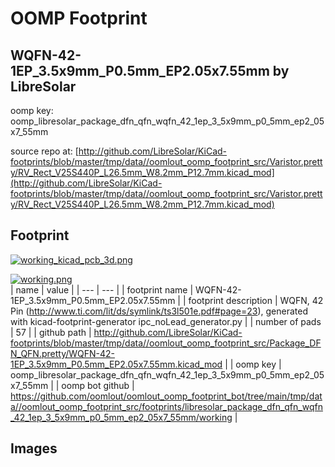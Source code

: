 # OOMP Footprint  
## WQFN-42-1EP_3.5x9mm_P0.5mm_EP2.05x7.55mm  by LibreSolar  
  
oomp key: oomp_libresolar_package_dfn_qfn_wqfn_42_1ep_3_5x9mm_p0_5mm_ep2_05x7_55mm  
  
source repo at: [http://github.com/LibreSolar/KiCad-footprints/blob/master/tmp/data//oomlout_oomp_footprint_src/Varistor.pretty/RV_Rect_V25S440P_L26.5mm_W8.2mm_P12.7mm.kicad_mod](http://github.com/LibreSolar/KiCad-footprints/blob/master/tmp/data//oomlout_oomp_footprint_src/Varistor.pretty/RV_Rect_V25S440P_L26.5mm_W8.2mm_P12.7mm.kicad_mod)  
## Footprint  
  
[![working_kicad_pcb_3d.png](working_kicad_pcb_3d_600.png)](working_kicad_pcb_3d.png)  
  
[![working.png](working_600.png)](working.png)  
| name | value | 
| --- | --- | 
| footprint name | WQFN-42-1EP_3.5x9mm_P0.5mm_EP2.05x7.55mm | 
| footprint description | WQFN, 42 Pin (http://www.ti.com/lit/ds/symlink/ts3l501e.pdf#page=23), generated with kicad-footprint-generator ipc_noLead_generator.py | 
| number of pads | 57 | 
| github path | http://github.com/LibreSolar/KiCad-footprints/blob/master/tmp/data//oomlout_oomp_footprint_src/Package_DFN_QFN.pretty/WQFN-42-1EP_3.5x9mm_P0.5mm_EP2.05x7.55mm.kicad_mod | 
| oomp key | oomp_libresolar_package_dfn_qfn_wqfn_42_1ep_3_5x9mm_p0_5mm_ep2_05x7_55mm | 
| oomp bot github | https://github.com/oomlout/oomlout_oomp_footprint_bot/tree/main/tmp/data//oomlout_oomp_footprint_src/footprints/libresolar_package_dfn_qfn_wqfn_42_1ep_3_5x9mm_p0_5mm_ep2_05x7_55mm/working | 
## Images  
